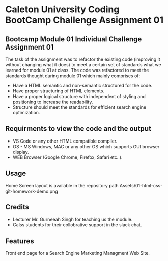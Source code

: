 # Caleton University Coding BootCamp Challenge Assignment 01

## Bootcamp Module 01 Individual Challenge Assignment 01

The task of the assignment was to refactor the existing code (improving it without changing what it does) to meet a certain set of standards what we learned for module 01 at class. The code was refactored to meet the standards thought during module 01 which mainly comprises of:
-	Have a HTML semantic and non-semantic structured for the code.
-	Have proper structuring of HTML elements.
-	Have a proper logical structure with independent of styling and positioning to increase the readability.
-	Structure should meet the standards for efficient search engine optimization.

## Requirments to view the code and the output

- VS Code or any other HTML compatible compiler.
- OS - MS Windows, MAC or any other OS which supports GUI browser display.
- WEB Browser (Google Chrome, Firefox, Safari etc..).


## Usage

Home Screen layout is available in the repository path Assets/01-html-css-git-homework-demo.png

## Credits

- Lecturer Mr. Gurneeah Singh for teaching us the module.
- Calss students for their collobrative support in the slack chat.


## Features

Front end page for a Search Engine Marketing Managment Web Site.

